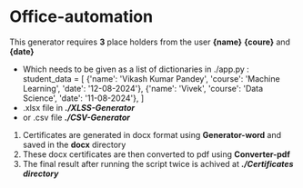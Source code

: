 # Office-automation
This generator requires <b>3</b> place holders from the user <b>{name}</b> <b>{coure}</b> and <b>{date}</b>

<ul>
  <li> Which needs to be given as a list of dictionaries in ./app.py :
student_data = [
    {'name': 'Vikash Kumar Pandey', 'course': 'Machine Learning', 'date': '12-08-2024'},
    {'name': 'Vivek', 'course': 'Data Science', 'date': '11-08-2024'},
] </li>
<li> .xlsx file in <i><b>./XLSS-Generator</b></i> </li>
<li> or .csv file <i><b>./CSV-Generator</b></i></li>
</ul>
<ol>
<li> Certificates are generated in docx format using <b>Generator-word</b> and saved in the <b>docx</b> directory </li>
<li> These docx certificates are then converted to pdf using <b>Converter-pdf</b> </li>
<li> The final result after running the script twice is achived at <b><i>./Certificates directory</b></i> </li>
</ol>

